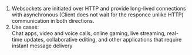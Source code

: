 1.  Websockets are initiated over HTTP and provide long-lived connections with asynchronous (Client does not wait for the responce unlike HTTP) communication in both directions.
2.  Use cases:  
    Chat apps, 
    video and voice calls, 
    online gaming, 
    live streaming, 
    real-time updates, 
    collaborative editing, and other applications that require instant message delivery
